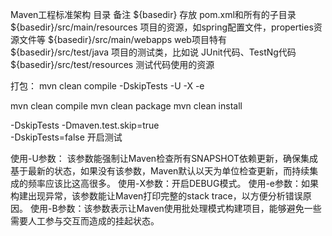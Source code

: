 Maven工程标准架构 
目录	备注
${basedir}	存放 pom.xml和所有的子目录
${basedir}/src/main/resources	项目的资源，如spring配置文件，properties资源文件等
${basedir}/src/main/webapps	web项目特有
${basedir}/src/test/java	项目的测试类，比如说 JUnit代码、TestNg代码
${basedir}/src/test/resources	测试代码使用的资源


打包：
mvn clean compile  -DskipTests -U -X -e 

mvn clean compile
mvn clean package
mvn clean install

-DskipTests
-Dmaven.test.skip=true  
-DskipTests=false  开启测试

使用-U参数： 该参数能强制让Maven检查所有SNAPSHOT依赖更新，确保集成基于最新的状态，如果没有该参数，Maven默认以天为单位检查更新，而持续集成的频率应该比这高很多。
使用-X参数：开启DEBUG模式。
使用-e参数：如果构建出现异常，该参数能让Maven打印完整的stack trace，以方便分析错误原因。
使用-B参数：该参数表示让Maven使用批处理模式构建项目，能够避免一些需要人工参与交互而造成的挂起状态。


